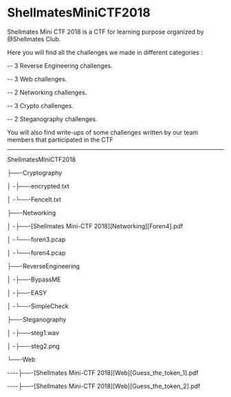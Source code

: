 # ShellmatesMiniCTF2018
Shellmates Mini CTF 2018 is a CTF for learning purpose organized by @Shellmates Club.

Here you will find all the challenges we made in different categories :

-- 3 Reverse Engineering challenges.

-- 3 Web challenges.

-- 2 Networking challenges.

-- 3 Crypto challenges.

-- 2 Steganography challenges.


You will also find write-ups of some challenges written by our team members that participated in the CTF


---


ShellmatesMiniCTF2018

├──-Cryptography

│ -├──-encrypted.txt

│ -└──-FenceIt.txt

├──-Networking

│ -├──-[Shellmates Mini-CTF 2018][Networking][Foren4].pdf

│ -└──-foren3.pcap

│ -└──-foren4.pcap

├──-ReverseEngineering

│ -├──-BypassME

│ -├──-EASY

│ -└──-SimpleCheck

├──-Steganography

│ -├──-steg1.wav

│ -├──-steg2.png

└──-Web

----├──-[Shellmates Mini-CTF 2018][Web][Guess_the_token_1].pdf

----├──-[Shellmates Mini-CTF 2018][Web][Guess_the_token_2].pdf


